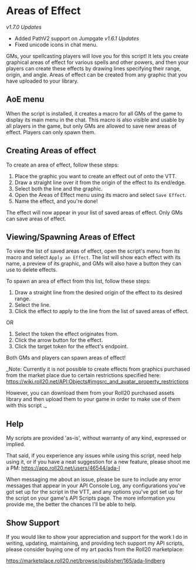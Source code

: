 # Areas of Effect

_v1.7.0 Updates_
* Added PathV2 support on Jumpgate
_v1.6.1 Updates_
* Fixed unicode icons in chat menu.

GMs, your spellcasting players will love you for this script! It lets you
create graphical areas of effect for various spells and other powers, and then
your players can create these effects by drawing lines specifying their
range, origin, and angle. Areas of effect can be created from any graphic that
you have uploaded to your library.

## AoE menu

When the script is installed, it creates a macro for all GMs of the game to
display its main menu in the chat. This macro is also visible and usable by all players
in the game, but only GMs are allowed to save new areas of effect. Players can
only spawn them.

## Creating Areas of effect

To create an area of effect, follow these steps:
1. Place the graphic you want to create an effect out of onto the VTT.
2. Draw a straight line over it from the origin of the effect to its end/edge.
3. Select both the line and the graphic.
4. Open the Areas of Effect menu using its macro and select ```Save Effect```.
5. Name the effect, and you're done!

The effect will now appear in your list of saved areas of effect. Only GMs
can save areas of effect.

## Viewing/Spawning Areas of Effect

To view the list of saved areas of effect, open the script's menu from its
macro and select ```Apply an Effect```. The list will show each effect with
its name, a preview of its graphic, and GMs will also have a button they can
use to delete effects.

To spawn an area of effect from this list, follow these steps:
1. Draw a straight line from the desired origin of the effect to its desired range.
2. Select the line.
3. Click the effect to apply to the line from the list of saved areas of effect.

OR

1. Select the token the effect originates from.
2. Click the arrow button for the effect.
3. Click the target token for the effect's endpoint.

Both GMs and players can spawn areas of effect!

_Note: Currently it is not possible to create effects from graphics purchased
from the market place due to certain restrictions specified here:
https://wiki.roll20.net/API:Objects#imgsrc_and_avatar_property_restrictions

However, you can download them from your Roll20 purchased assets library and
then upload them to your game in order to make use of them with this script ._

## Help

My scripts are provided 'as-is', without warranty of any kind, expressed or implied.

That said, if you experience any issues while using this script,
need help using it, or if you have a neat suggestion for a new feature,
please shoot me a PM:
https://app.roll20.net/users/46544/ada-l

When messaging me about an issue, please be sure to include any error messages that
appear in your API Console Log, any configurations you've got set up for the
script in the VTT, and any options you've got set up for the script on your
game's API Scripts page. The more information you provide me, the better the
chances I'll be able to help.

## Show Support

If you would like to show your appreciation and support for the work I do in writing,
updating, maintaining, and providing tech support my API scripts,
please consider buying one of my art packs from the Roll20 marketplace:

https://marketplace.roll20.net/browse/publisher/165/ada-lindberg
